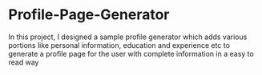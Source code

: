 # Profile-Page-Generator
In this project, I designed a sample profile generator which adds various portions like personal information, education and experience etc to generate a profile page for the user with complete information in a easy to read way
